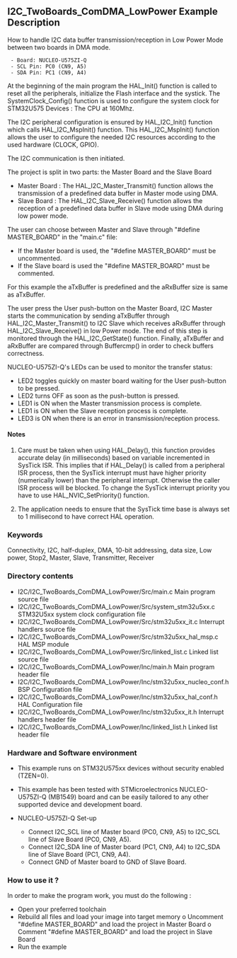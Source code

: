 ## <b>I2C_TwoBoards_ComDMA_LowPower Example Description</b>

How to handle I2C data buffer transmission/reception in Low Power Mode between two boards in DMA mode.

     - Board: NUCLEO-U575ZI-Q
     - SCL Pin: PC0 (CN9, A5)
     - SDA Pin: PC1 (CN9, A4)

At the beginning of the main program the HAL_Init() function is called to reset
all the peripherals, initialize the Flash interface and the systick. The SystemClock_Config() function is used to configure the system clock for STM32U575 Devices :
The CPU at 160Mhz.

The I2C peripheral configuration is ensured by HAL_I2C_Init() function which calls HAL_I2C_MspInit() function.
This HAL_I2C_MspInit() function allows the user to configure the needed I2C resources according to the used hardware (CLOCK, GPIO).

The I2C communication is then initiated.

The project is split in two parts: the Master Board and the Slave Board
- Master Board :
  The HAL_I2C_Master_Transmit() function allows the transmission of a predefined data buffer in Master mode using DMA.
- Slave Board :
  The HAL_I2C_Slave_Receive() function allows the reception of a predefined data buffer in Slave mode using DMA during low power mode.
  
The user can choose between Master and Slave through "#define MASTER_BOARD" in the "main.c" file:
 - If the Master board is used, the "#define MASTER_BOARD" must be uncommented.
 - If the Slave board is used the "#define MASTER_BOARD" must be commented.

For this example the aTxBuffer is predefined and the aRxBuffer size is same as aTxBuffer.

The user press the User push-button on the Master Board, I2C Master starts the communication
by sending aTxBuffer through HAL_I2C_Master_Transmit() to I2C Slave which receives
aRxBuffer through HAL_I2C_Slave_Receive() in low Power mode.
The end of this step is monitored through the HAL_I2C_GetState() function.
Finally, aTxBuffer and aRxBuffer are compared through Buffercmp() in order to
check buffers correctness.

NUCLEO-U575ZI-Q's LEDs can be used to monitor the transfer status:
 - LED2 toggles quickly on master board waiting for the User push-button to be pressed.
 - LED2 turns OFF as soon as the push-button is pressed.
 - LED1 is ON when the Master transmission process is complete.
 - LED1 is ON when the Slave reception process is complete.
 - LED3 is ON when there is an error in transmission/reception process.

#### <b>Notes</b>

 1. Care must be taken when using HAL_Delay(), this function provides accurate delay (in milliseconds)
    based on variable incremented in SysTick ISR. This implies that if HAL_Delay() is called from
    a peripheral ISR process, then the SysTick interrupt must have higher priority (numerically lower)
    than the peripheral interrupt. Otherwise the caller ISR process will be blocked.
    To change the SysTick interrupt priority you have to use HAL_NVIC_SetPriority() function.

 2. The application needs to ensure that the SysTick time base is always set to 1 millisecond
    to have correct HAL operation.

### <b>Keywords</b>

Connectivity, I2C, half-duplex, DMA, 10-bit addressing, data size, Low power, Stop2, Master, Slave, Transmitter, Receiver

### <b>Directory contents</b>

  - I2C/I2C_TwoBoards_ComDMA_LowPower/Src/main.c                  Main program source file
  - I2C/I2C_TwoBoards_ComDMA_LowPower/Src/system_stm32u5xx.c      STM32U5xx system clock configuration file
  - I2C/I2C_TwoBoards_ComDMA_LowPower/Src/stm32u5xx_it.c          Interrupt handlers source file
  - I2C/I2C_TwoBoards_ComDMA_LowPower/Src/stm32u5xx_hal_msp.c     HAL MSP module
  - I2C/I2C_TwoBoards_ComDMA_LowPower/Src/linked_list.c           Linked list source file
  - I2C/I2C_TwoBoards_ComDMA_LowPower/Inc/main.h                  Main program header file
  - I2C/I2C_TwoBoards_ComDMA_LowPower/Inc/stm32u5xx_nucleo_conf.h BSP Configuration file
  - I2C/I2C_TwoBoards_ComDMA_LowPower/Inc/stm32u5xx_hal_conf.h    HAL Configuration file
  - I2C/I2C_TwoBoards_ComDMA_LowPower/Inc/stm32u5xx_it.h          Interrupt handlers header file
  - I2C/I2C_TwoBoards_ComDMA_LowPower/Inc/linked_list.h           Linked list header file

### <b>Hardware and Software environment</b>

  - This example runs on STM32U575xx devices without security enabled (TZEN=0).

  - This example has been tested with STMicroelectronics NUCLEO-U575ZI-Q (MB1549)
    board and can be easily tailored to any other supported device
    and development board.

  - NUCLEO-U575ZI-Q Set-up
  
    - Connect I2C_SCL line of Master board (PC0, CN9, A5) to I2C_SCL line of Slave Board (PC0, CN9, A5).
    - Connect I2C_SDA line of Master board (PC1, CN9, A4) to I2C_SDA line of Slave Board (PC1, CN9, A4).
    - Connect GND of Master board to GND of Slave Board.

### <b>How to use it ?</b>

In order to make the program work, you must do the following :

 - Open your preferred toolchain
 - Rebuild all files and load your image into target memory
    o Uncomment "#define MASTER_BOARD" and load the project in Master Board
    o Comment "#define MASTER_BOARD" and load the project in Slave Board
 - Run the example

